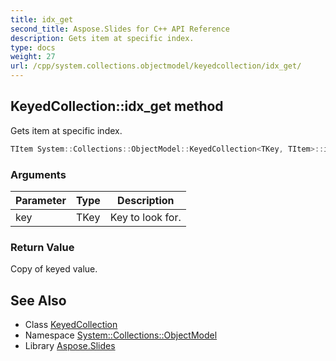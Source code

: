 ```yaml
---
title: idx_get
second_title: Aspose.Slides for C++ API Reference
description: Gets item at specific index.
type: docs
weight: 27
url: /cpp/system.collections.objectmodel/keyedcollection/idx_get/
---
```

## KeyedCollection::idx_get method


Gets item at specific index.

```cpp
TItem System::Collections::ObjectModel::KeyedCollection<TKey, TItem>::idx_get(TKey key)
```


### Arguments

| Parameter | Type | Description |
| --- | --- | --- |
| key | TKey | Key to look for. |

### Return Value

Copy of keyed value.

## See Also

* Class [KeyedCollection](../)
* Namespace [System::Collections::ObjectModel](../../)
* Library [Aspose.Slides](../../../)

